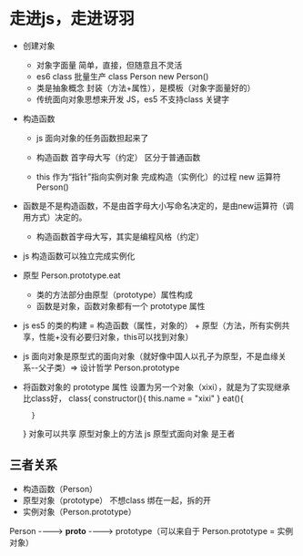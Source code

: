# 走进js，走进讶羽

- 创建对象
   - 对象字面量
        简单，直接，但随意且不灵活
   - es6 class
        批量生产 class Person 
        new Person()
   - 类是抽象概念 封装（方法+属性），是模板（对象字面量好的）
   - 传统面向对象思想来开发 JS，es5 不支持class 关键字

- 构造函数
   - js 面向对象的任务函数担起来了
   - 构造函数 首字母大写（约定） 区分于普通函数
    
   - this 作为“指针”指向实例对象
        完成构造（实例化）的过程
        new 运算符 Person() 

- 函数是不是构造函数，不是由首字母大小写命名决定的，是由new运算符（调用方式）决定的。
   - 构造函数首字母大写，其实是编程风格（约定）

- js 构造函数可以独立完成实例化 

- 原型
    Person.prototype.eat
   - 类的方法部分由原型（prototype）属性构成
   - 函数是对象，函数对象都有一个 prototype 属性

- js es5 的类的构建 = 构造函数（属性，对象的） + 原型（方法，所有实例共享，性能+没有必要归对象，this可以找到对象）

- js 面向对象是原型式的面向对象（就好像中国人以孔子为原型，不是血缘关系--父子类）=> 设计哲学
    Person.prototype

- 将函数对象的 prototype 属性 设置为另一个对象（xixi），就是为了实现继承
    比class好，
    class{
        constructor(){
            this.name = "xixi"
        }
        eat(){

        }
    }
    对象可以共享 原型对象上的方法
    js 原型式面向对象 是王者

## 三者关系
- 构造函数（Person）
- 原型对象（prototype）
    不想class 绑在一起，拆的开
- 实例对象（Person.prototype）

Person ----> __proto__ ----> prototype（可以来自于 Person.prototype = 实例对象）





